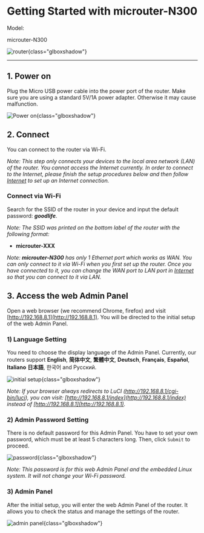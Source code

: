 # Getting Started with microuter-N300

Model:

microuter-N300

![router](https://static.gl-inet.com/docs/en/3/setup/microuter-n300/first-time_setup/router.jpg){class="glboxshadow"}

---

## 1. Power on 

Plug the Micro USB power cable into the power port of the router. Make sure you are using a standard 5V/1A power adapter. Otherwise it may cause malfunction.

![Power on](https://static.gl-inet.com/docs/en/3/setup/microuter-n300/first-time_setup/power.jpg){class="glboxshadow"}

## 2. Connect 

You can connect to the router via Wi-Fi.

*Note: This step only connects your devices to the local area network (LAN) of the router. You cannot access the Internet currently. In order to connect to the Internet, please finish the setup procedures below and then follow [Internet](../internet) to set up an Internet connection.*



### Connect via Wi-Fi 
Search for the SSID of the router in your device and input the default password: ***goodlife***.

*Note: The SSID was printed on the bottom label of the router with the following format:*

- **microuter-XXX**

*Note: **microuter-N300** has only 1 Ethernet port which works as WAN. You can only connect to it via Wi-Fi when you first set up the router. Once you have connected to it, you can change the WAN port to LAN port in [Internet](../internet#1-cable) so that you can connect to it via LAN.*





## 3. Access the web Admin Panel

Open a web browser (we recommend Chrome, firefox) and visit [http://192.168.8.1](http://192.168.8.1). You will be directed to the initial setup of the web Admin Panel. 



### 1) Language Setting

You need to choose the display language of the Admin Panel. Currently, our routers support **English**, **简体中文**, **繁體中文**, **Deutsch**, **Français**, **Español**, **Italiano** **日本語**, 한국어 and Русский.

![initial setup](https://static.gl-inet.com/docs/en/3/setup/microuter-n300/first-time_setup/welcome.png){class="glboxshadow"}

*Note: If your browser always redirects to LuCI (http://192.168.8.1/cgi-bin/luci), you can visit: [http://192.168.8.1/index](http://192.168.8.1/index) instead of [http://192.168.8.1](http://192.168.8.1).*

  

### 2) Admin Password Setting
There is no default password for this Admin Panel. You have to set your own password, which must be at least 5 characters long. Then, click `Submit` to proceed.

![password](https://static.gl-inet.com/docs/en/3/setup/microuter-n300/first-time_setup/password.png){class="glboxshadow"}

*Note: This password is for this web Admin Panel and the embedded Linux system. It will not change your Wi-Fi password.*



### 3) Admin Panel
After the initial setup, you will enter the web Admin Panel of the router. It allows you to check the status and manage the settings of the router.

![admin panel](https://static.gl-inet.com/docs/en/3/setup/microuter-n300/first-time_setup/main_ui.png){class="glboxshadow"}

